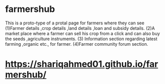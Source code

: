# farmershub
This is a proto-type of a protal page for farmers where they can see
(1)Farmer details ,crop details ,land details ,loan and subsidy details.
(2)A market place where a farmer can sell his crop from a click and can also buy
the seeds ,agriculture instruments.
(3) Information section regarding latest farming ,organic etc., for farmer.
(4)Farmer community forum section.
# https://shariqahmed01.github.io/farmershub/

